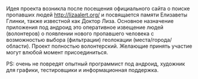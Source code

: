 Идея проекта возникла после посещения официального сайта о поиске пропавших людей http://lizaalert.org/ и посвящается памяти Елизаветы Глинки, также известной как Доктор Лиза.
Основное назначение приложения под андроид это оперативное извещение людей (волонтеров) о появлении нового пропавшего человека с возможностью выбора (фильтрации) геолокации (места/города/области).
Проект полностью волонтерский. Желающие принять участие могут влюбой момент присоединиться.

PS: очень не повредят опытный программист под андроид, художник для графики, тестировщики и информационная поддержка.

